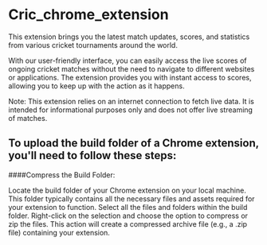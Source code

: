 # Cric_chrome_extension

This extension brings you the latest match updates, scores, and statistics from various cricket tournaments around the world.

With our user-friendly interface, you can easily access the live scores of ongoing cricket matches without the need to navigate to different websites or applications. The extension provides you with instant access to scores, allowing you to keep up with the action as it happens.

Note: This extension relies on an internet connection to fetch live data. It is intended for informational purposes only and does not offer live streaming of matches.


## To upload the build folder of a Chrome extension, you'll need to follow these steps:

####Compress the Build Folder:

Locate the build folder of your Chrome extension on your local machine. This folder typically contains all the necessary files and assets required for your extension to function.
Select all the files and folders within the build folder.
Right-click on the selection and choose the option to compress or zip the files. This action will create a compressed archive file (e.g., a .zip file) containing your extension.
